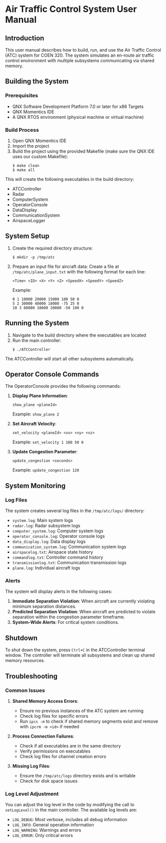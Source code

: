 # Air Traffic Control System User Manual

## Introduction

This user manual describes how to build, run, and use the Air Traffic Control (ATC) system for COEN 320. The system simulates an en-route air traffic control environment with multiple subsystems communicating via shared memory.

## Building the System

### Prerequisites

- QNX Software Development Platform 7.0 or later for x86 Targets
- QNX Momentics IDE
- A QNX RTOS environment (physical machine or virtual machine)

### Build Process

1. Open QNX Momentics IDE
2. Import the project
3. Build the project using the provided Makefile (make sure the QNX IDE uses our custom Makefile): 
   ```
   $ make clean
   $ make all 
   ```

This will create the following executables in the build directory:
- ATCController
- Radar
- ComputerSystem
- OperatorConsole
- DataDisplay
- CommunicationSystem
- AirspaceLogger

## System Setup

1. Create the required directory structure:
   ```
   $ mkdir -p /tmp/atc
   ```

2. Prepare an input file for aircraft data:
   Create a file at `/tmp/atc/plane_input.txt` with the following format for each line:
   ```
   <Time> <ID> <X> <Y> <Z> <SpeedX> <SpeedY> <SpeedZ>
   ```
   Example:
   ```
   0 1 10000 20000 15000 100 50 0
   5 2 30000 40000 18000 -75 25 0
   10 3 80000 10000 20000 -50 100 0
   ```

## Running the System

1. Navigate to the build directory where the executables are located
2. Run the main controller:
   ```
   $ ./ATCController
   ```

The ATCController will start all other subsystems automatically.

## Operator Console Commands

The OperatorConsole provides the following commands:

1. **Display Plane Information**:
   ```
   show_plane <planeId>
   ```
   Example: `show_plane 2`

2. **Set Aircraft Velocity**:
   ```
   set_velocity <planeId> <vx> <vy> <vz>
   ```
   Example: `set_velocity 1 100 50 0`

3. **Update Congestion Parameter**:
   ```
   update_congestion <seconds>
   ```
   Example: `update_congestion 120`

## System Monitoring

### Log Files

The system creates several log files in the `/tmp/atc/logs/` directory:

- `system.log`: Main system logs
- `radar.log`: Radar subsystem logs
- `computer_system.log`: Computer system logs
- `operator_console.log`: Operator console logs
- `data_display.log`: Data display logs
- `communication_system.log`: Communication system logs
- `airspacelog.txt`: Airspace state history
- `commandlog.txt`: Controller command history
- `transmissionlog.txt`: Communication transmission logs
- `plane.log`: Individual aircraft logs

### Alerts

The system will display alerts in the following cases:

1. **Immediate Separation Violation**: When aircraft are currently violating minimum separation distances.
2. **Predicted Separation Violation**: When aircraft are predicted to violate separation within the congestion parameter timeframe.
3. **System-Wide Alerts**: For critical system conditions.

## Shutdown

To shut down the system, press `Ctrl+C` in the ATCController terminal window. The controller will terminate all subsystems and clean up shared memory resources.

## Troubleshooting

### Common Issues

1. **Shared Memory Access Errors**:
   - Ensure no previous instances of the ATC system are running
   - Check log files for specific errors
   - Run `ipcs -m` to check if shared memory segments exist and remove with `ipcrm -m <id>` if needed

2. **Process Connection Failures**:
   - Check if all executables are in the same directory
   - Verify permissions on executables
   - Check log files for channel creation errors

3. **Missing Log Files**:
   - Ensure the `/tmp/atc/logs` directory exists and is writable 
   - Check for disk space issues

### Log Level Adjustment

You can adjust the log level in the code by modifying the call to `setLogLevel()` in the main controller. The available log levels are:
- `LOG_DEBUG`: Most verbose, includes all debug information
- `LOG_INFO`: General operation information
- `LOG_WARNING`: Warnings and errors
- `LOG_ERROR`: Only critical errors